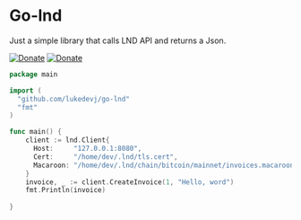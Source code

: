 # Go-lnd

Just a simple library that calls LND API and returns a Json.

[![Donate](https://img.shields.io/badge/Donate-Bitcoin-green.svg)](https://coinos.io/lukedevj)
[![Donate](https://shields.io/badge/Package--green?logo=go)](https://pkg.go.dev/github.com/lukedevj/go-lnd)


```go
package main

import (
  "github.com/lukedevj/go-lnd"
  "fmt"
)

func main() {
    client := lnd.Client{
      Host:     "127.0.0.1:8080",
      Cert:     "/home/dev/.lnd/tls.cert",
      Macaroon: "/home/dev/.lnd/chain/bitcoin/mainnet/invoices.macaroon",
    }
    invoice, _ := client.CreateInvoice(1, "Hello, word")
    fmt.Println(invoice)
    
}
```
